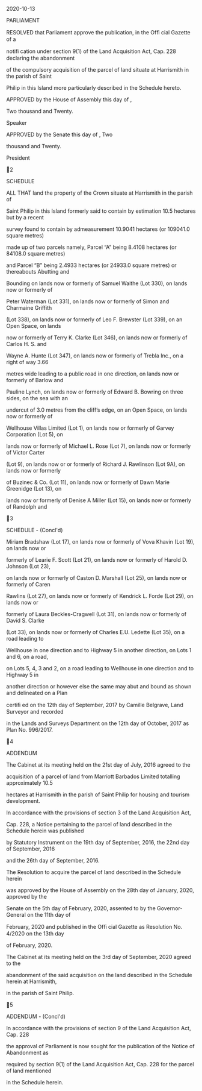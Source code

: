 2020-10-13

PARLIAMENT

RESOLVED that Parliament approve the publication, in the Ofﬁ cial Gazette of a

notiﬁ cation under section 9(1) of the Land Acquisition Act, Cap. 228 declaring the abandonment

of the compulsory acquisition of the parcel of land situate at Harrismith in the parish of Saint

Philip in this Island more particularly described in the Schedule hereto.

APPROVED by the House of Assembly this          day of                                     ,

Two thousand and Twenty.

Speaker

APPROVED by the Senate this              day of                                               , Two

thousand and Twenty.

President

2

SCHEDULE

ALL  THAT  land  the  property  of  the  Crown  situate  at  Harrismith  in  the  parish  of

Saint Philip in this Island formerly said to contain by estimation 10.5 hectares but by a recent

survey  found  to  contain  by  admeasurement  10.9041  hectares  (or  109041.0  square  metres)

made up of two parcels namely, Parcel “A” being 8.4108 hectares (or 84108.0 square metres)

and Parcel “B” being 2.4933 hectares (or 24933.0 square metres) or thereabouts Abutting and

Bounding on lands now or formerly of Samuel Waithe (Lot 330), on lands now or formerly of

Peter  Waterman  (Lot  331),  on  lands  now  or  formerly  of  Simon  and  Charmaine  Griffith

(Lot 338), on lands now or formerly of Leo F. Brewster (Lot 339), on an Open Space, on lands

now or formerly of Terry K. Clarke (Lot 346), on lands now or formerly of Carlos H. S. and

Wayne A. Hunte (Lot 347), on lands now or formerly of Trebla Inc., on a right of way 3.66

metres wide leading to a public road in one direction, on lands now or formerly of Barlow and

Pauline Lynch, on lands now or formerly of Edward B. Bowring on three sides, on the sea with an

 undercut of 3.0 metres from the cliff’s edge, on an Open Space, on lands now or formerly of

Wellhouse Villas Limited (Lot 1), on lands now or formerly of Garvey Corporation (Lot 5), on

lands now or formerly of Michael L. Rose (Lot 7), on lands now or formerly of Victor Carter

(Lot 9), on lands now or or formerly of Richard J. Rawlinson (Lot 9A), on lands now or formerly

of Buzinec & Co. (Lot 11), on lands now or formerly of Dawn Marie Greenidge (Lot 13), on

lands now or formerly of Denise A Miller (Lot 15), on lands now or formerly of Randolph and

3

SCHEDULE - (Concl'd)

Miriam Bradshaw (Lot 17), on lands now or formerly of Vova Khavin (Lot 19), on lands now or

formerly of Learie F. Scott (Lot 21), on lands now or formerly of Harold D. Johnson (Lot 23),

on lands now or formerly of Caston D. Marshall (Lot 25), on lands now or formerly of Caren

Rawlins (Lot 27), on lands now or formerly of Kendrick L. Forde (Lot 29), on lands now or

formerly  of  Laura  Beckles-Cragwell  (Lot  31),  on  lands  now  or  formerly  of  David  S.  Clarke

(Lot  33),  on  lands  now  or  formerly  of  Charles  E.U.  Ledette  (Lot  35),  on  a  road  leading  to

Wellhouse in one direction and to Highway 5 in another direction, on Lots 1 and 6, on a road,

on Lots 5, 4, 3 and 2, on a road leading to Wellhouse in one direction and to Highway 5 in

another direction or however else the same may abut and bound as shown and delineated on a Plan

certiﬁ ed on the 12th day of September, 2017 by Camille Belgrave, Land Surveyor and recorded

in the Lands and Surveys Department on the 12th day of October, 2017 as Plan No. 996/2017.

4

ADDENDUM

The  Cabinet  at  its  meeting  held  on  the  21st  day  of  July,  2016  agreed  to  the

acquisition of a parcel of land from Marriott Barbados Limited totalling approximately 10.5

hectares at Harrismith in the parish of Saint Philip for housing and tourism development.

  In  accordance  with  the  provisions  of  section  3  of  the  Land  Acquisition  Act,

Cap. 228, a Notice pertaining to the parcel of land described in the Schedule herein was published

by Statutory Instrument on the 19th day of September, 2016, the 22nd day of September, 2016

and the 26th day of September, 2016.

The  Resolution  to  acquire  the  parcel  of  land  described  in  the  Schedule  herein

was approved by the House of Assembly on the 28th day of January, 2020, approved by the

Senate on the 5th day of February, 2020, assented to by the Governor-General on the 11th day of

February, 2020 and published in the Ofﬁ cial Gazette as Resolution No. 4/2020 on the 13th day

of February, 2020.

The Cabinet at its meeting held on the 3rd day of September, 2020 agreed to the

abandonment of the said acquisition on the land described in the Schedule herein at Harrismith,

in the parish of Saint Philip.

5

ADDENDUM - (Concl'd)

In accordance with the provisions of section 9 of the Land Acquisition Act, Cap. 228

the approval of Parliament is now sought for the publication of the Notice of Abandonment as

required by section 9(1) of the Land Acquisition Act, Cap. 228 for the parcel of land mentioned

in the Schedule herein.

